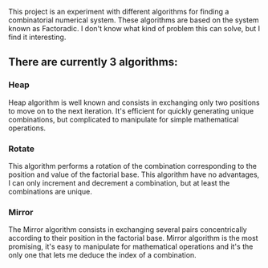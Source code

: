 This project is an experiment with different algorithms for finding a combinatorial numerical system. These algorithms are based on the system known as Factoradic. I don't know what kind of problem this can solve, but I find it interesting.

## There are currently 3 algorithms:

### Heap
Heap algorithm is well known and consists in exchanging only two positions to move on to the next iteration. It's efficient for quickly generating unique combinations, but complicated to manipulate for simple mathematical operations.

### Rotate
This algorithm performs a rotation of the combination corresponding to the position and value of the factorial base. 
This algorithm have no advantages, I can only increment and decrement a combination, but at least the combinations are unique.

### Mirror
The Mirror algorithm consists in exchanging several pairs concentrically according to their position in the factorial base. 
Mirror algorithm is the most promising, it's easy to manipulate for mathematical operations and it's the only one that lets me deduce the index of a combination.
